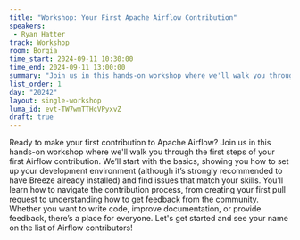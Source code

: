 ```yaml
---
title: "Workshop: Your First Apache Airflow Contribution"
speakers:
 - Ryan Hatter
track: Workshop
room: Borgia
time_start: 2024-09-11 10:30:00
time_end: 2024-09-11 13:00:00
summary: "Join us in this hands-on workshop where we'll walk you through the first steps of your first Airflow contribution."
list_order: 1
day: "20242"
layout: single-workshop
luma_id: evt-TW7wmTTHcVPyxvZ 
draft: true
---
```


Ready to make your first contribution to Apache Airflow? Join us in this hands-on workshop where we'll walk you through the first steps of your first Airflow contribution. We’ll start with the basics, showing you how to set up your development environment (although it’s strongly recommended to have Breeze already installed) and find issues that match your skills. You’ll learn how to navigate the contribution process, from creating your first pull request to understanding how to get feedback from the community. Whether you want to write code, improve documentation, or provide feedback, there’s a place for everyone. Let's get started and see your name on the list of Airflow contributors!